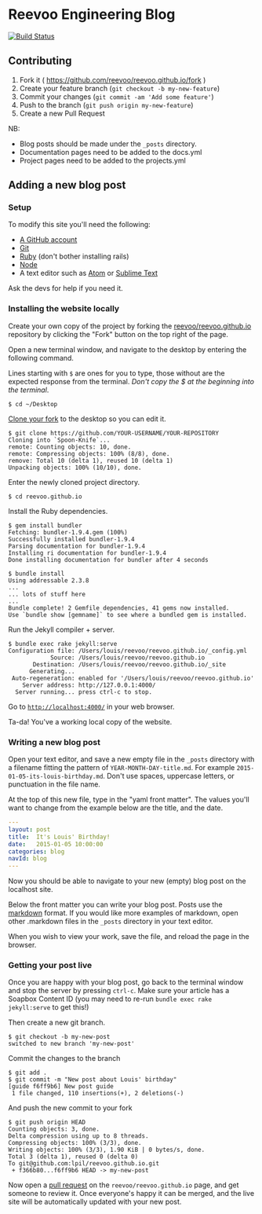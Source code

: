 # Reevoo Engineering Blog

[![Build Status](https://travis-ci.org/reevoo/reevoo.github.io.svg?branch=master)](https://travis-ci.org/reevoo/reevoo.github.io)

## Contributing

1. Fork it ( https://github.com/reevoo/reevoo.github.io/fork )
2. Create your feature branch (`git checkout -b my-new-feature`)
3. Commit your changes (`git commit -am 'Add some feature'`)
4. Push to the branch (`git push origin my-new-feature`)
5. Create a new Pull Request

NB:

 - Blog posts should be made under the `_posts` directory.
 - Documentation pages need to be added to the docs.yml
 - Project pages need to be added to the projects.yml

## Adding a new blog post

### Setup

To modify this site you'll need the following:

* [A GitHub account](https://github.com/join)
* [Git](https://help.github.com/articles/set-up-git/)
* [Ruby](http://guides.railsgirls.com/install/) (don't bother installing rails)
* [Node](https://nodejs.org/download/)
* A text editor such as [Atom](https://atom.io/) or
  [Sublime Text](http://www.sublimetext.com/3)

Ask the devs for help if you need it.

### Installing the website locally

Create your own copy of the project by forking the
[reevoo/reevoo.github.io](https://github.com/reevoo/reevoo.github.io)
repository by clicking the "Fork" button on the top right of the page.

Open a new terminal window, and navigate to the desktop by entering the
following command.

Lines starting with `$` are ones for you to type, those without are the
expected response from the terminal. *Don't copy the $ at the beginning into
the terminal*.

```
$ cd ~/Desktop
```

[Clone your fork](https://help.github.com/articles/cloning-a-repository/) to
the desktop so you can edit it.

```
$ git clone https://github.com/YOUR-USERNAME/YOUR-REPOSITORY
Cloning into `Spoon-Knife`...
remote: Counting objects: 10, done.
remote: Compressing objects: 100% (8/8), done.
remove: Total 10 (delta 1), reused 10 (delta 1)
Unpacking objects: 100% (10/10), done.
```

Enter the newly cloned project directory.

```
$ cd reevoo.github.io
```

Install the Ruby dependencies.

```
$ gem install bundler
Fetching: bundler-1.9.4.gem (100%)
Successfully installed bundler-1.9.4
Parsing documentation for bundler-1.9.4
Installing ri documentation for bundler-1.9.4
Done installing documentation for bundler after 4 seconds
```
```
$ bundle install
Using addressable 2.3.8
...
... lots of stuff here
...
Bundle complete! 2 Gemfile dependencies, 41 gems now installed.
Use `bundle show [gemname]` to see where a bundled gem is installed.
```

Run the Jekyll compiler + server.

```
$ bundle exec rake jekyll:serve
Configuration file: /Users/louis/reevoo/reevoo.github.io/_config.yml
            Source: /Users/louis/reevoo/reevoo.github.io
       Destination: /Users/louis/reevoo/reevoo.github.io/_site
      Generating...
 Auto-regeneration: enabled for '/Users/louis/reevoo/reevoo.github.io'
    Server address: http://127.0.0.1:4000/
  Server running... press ctrl-c to stop.
```

Go to [`http://localhost:4000/`](http://localhost:4000/) in your web browser.

Ta-da! You've a working local copy of the website.


### Writing a new blog post

Open your text editor, and save a new empty file in the `_posts` directory with
a filename fitting the pattern of `YEAR-MONTH-DAY-title.md`. For example
`2015-01-05-its-louis-birthday.md`. Don't use spaces, uppercase letters, or
punctuation in the file name.

At the top of this new file, type in the "yaml front matter". The values you'll
want to change from the example below are the title, and the date.

```yaml
---
layout: post
title:  It's Louis' Birthday!
date:   2015-01-05 10:00:00
categories: blog
navId: blog
---
```

Now you should be able to navigate to your new (empty) blog post on the
localhost site.

Below the front matter you can write your blog post. Posts use the [markdown](https://help.github.com/articles/markdown-basics/) format. If you would like more examples of markdown, open other .markdown files in the `_posts` directory in your text editor.

When you wish to view your work, save the file, and reload the page in the
browser.

### Getting your post live

Once you are happy with your blog post, go back to the terminal window and stop
the server by pressing `ctrl-c`. Make sure your article has a Soapbox Content ID (you may need to re-run `bundle exec rake jekyll:serve` to get this!)

Then create a new git branch.

```
$ git checkout -b my-new-post
switched to new branch 'my-new-post'
```

Commit the changes to the branch

```
$ git add .
$ git commit -m "New post about Louis' birthday"
[guide f6ff9b6] New post guide
 1 file changed, 110 insertions(+), 2 deletions(-)
```

And push the new commit to your fork

```
$ git push origin HEAD
Counting objects: 3, done.
Delta compression using up to 8 threads.
Compressing objects: 100% (3/3), done.
Writing objects: 100% (3/3), 1.90 KiB | 0 bytes/s, done.
Total 3 (delta 1), reused 0 (delta 0)
To git@github.com:lpil/reevoo.github.io.git
 + f366b80...f6ff9b6 HEAD -> my-new-post
```

Now open a
[pull request](https://help.github.com/articles/using-pull-requests/) on the
`reevoo/reevoo.github.io` page, and get someone to review it. Once everyone's
happy it can be merged, and the live site will be automatically updated with
your new post.
